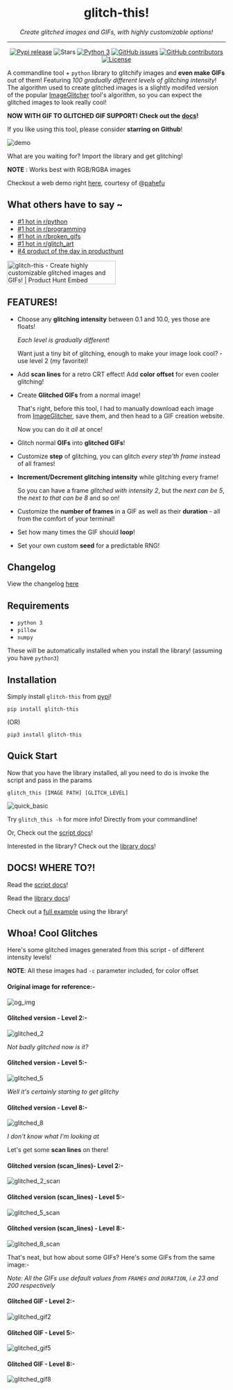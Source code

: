 <h1 align="center">glitch-this!</h1>
<p align="center"><i>Create glitched images and GIFs, with highly customizable options!</i></p>
<hr><p align="center">
  <a href="https://pypi.org/project/glitch-this"><img alt="Pypi release" src="https://img.shields.io/pypi/v/glitch-this?color=red&label=pypi%20release&logo=pypi&logoColor=blue" /></a>
  <img alt="Stars" src="https://img.shields.io/github/stars/TotallyNotChase/glitch-this.svg?label=Stars&style=flat" />
  <a href="http://www.python.org/download/"><img alt="Python 3" src="https://img.shields.io/badge/Python-3-yellow.svg"></a>
  <a href="https://github.com/TotallyNotChase/glitch-this/issues"><img alt="GitHub issues" src="https://img.shields.io/github/issues/TotallyNotChase/glitch-this.svg"/></a>
  <a href="https://github.com/TotallyNotChase/glitch-this/graphs/contributors"><img alt="GitHub contributors" src="https://img.shields.io/github/contributors/TotallyNotChase/glitch-this"></a>
  <a href="https://github.com/TotallyNotChase/glitch-this/blob/master/LICENSE"><img src="https://img.shields.io/github/license/TotallyNotChase/glitch-this.svg" alt="License"/></a>
</p>

A commandline tool + `python` library to glitchify images and **even make GIFs** out of them!
Featuring *100 gradually different levels of glitching intensity*! The algorithm used to create glitched images is a slightly modifed version of the popular [ImageGlitcher](https://www.airtightinteractive.com/demos/js/imageglitcher/) tool's algorithm, so you can expect the glitched images to look really cool!

**NOW WITH GIF TO GLITCHED GIF SUPPORT! Check out the [docs](https://github.com/TotallyNotChase/glitch-this/wiki/Home)!**

If you like using this tool, please consider **starring on Github**!

![demo](https://raw.githubusercontent.com/TotallyNotChase/glitch-this/master/example/glitched2.gif)

What are you waiting for? Import the library and get glitching!

**NOTE** : Works best with RGB/RGBA images

Checkout a web demo right [here](https://github.com/pahefu/web-glitch-this), courtesy of @[pahefu](https://github.com/pahefu)

## What others have to say ~
* [#1 hot in r/python](https://www.reddit.com/r/Python/comments/f7taiy/my_python_imagegif_glitching_library_is_now_on/)
* [#1 hot in r/programming](https://www.reddit.com/r/programming/comments/f7q2q3/i_made_a_commandline_script_to_make_glitched/)
* [#1 hot in r/broken_gifs](https://www.reddit.com/r/brokengifs/comments/f7pyqw/i_made_a_commandline_script_to_make_glitched_gifs/)
* [#1 hot in r/glitch_art](https://www.reddit.com/r/glitch_art/comments/f7q0hc/i_made_a_script_to_make_glitched_images_and_gifs/)
* [#4 product of the day in producthunt](https://www.producthunt.com/posts/glitch-this)

<a href="https://www.producthunt.com/posts/glitch-this?utm_source=badge-featured&utm_medium=badge&utm_souce=badge-glitch-this" target="_blank"><img src="https://api.producthunt.com/widgets/embed-image/v1/featured.svg?post_id=186201&theme=light" alt="glitch-this - Create highly customizable glitched images and GIFs! | Product Hunt Embed" style="width: 250px; height: 54px;" width="250" height="54" /></a>

## FEATURES!
* Choose any **glitching intensity** between 0.1 and 10.0, yes those are floats!

  *Each level is gradually different*!

  Want just a tiny bit of glitching, enough to make your image look cool? - use level 2 (my favorite)!
* Add **scan lines** for a retro CRT effect! Add **color offset** for even cooler glitching!
* Create **Glitched GIFs** from a normal image!

  That's right, before this tool, I had to manually download each image from [ImageGlitcher](https://www.airtightinteractive.com/demos/js/imageglitcher/), save them, and then head to a GIF creation website.

  Now you can do it *all* at once!
* Glitch normal **GIFs** into **glitched GIFs**!
* Customize **step** of glitching, you can glitch *every step'th frame* instead of all frames!
* **Increment/Decrement glitching intensity** while glitching every frame!

  So you can have a frame *glitched with intensity 2*, but the *next can be 5*, the *next to that can be 8* and so on!

* Customize the **number of frames** in a GIF as well as their **duration** - all from the comfort of your terminal!
* Set how many times the GIF should **loop**!
* Set your own custom **seed** for a predictable RNG!

## Changelog
View the changelog [here](https://github.com/TotallyNotChase/glitch-this/blob/master/CHANGELOG.md)

## Requirements
* `python 3`
* `pillow`
* `numpy`

These will be automatically installed when you install the library! (assuming you have `python3`)
## Installation

Simply install `glitch-this` from [pypi](https://pypi.org/project/glitch-this/)!

```
pip install glitch-this
```

(OR)

```
pip3 install glitch-this
```

## Quick Start

Now that you have the library installed, all you need to do is invoke the script and pass in the params

`glitch_this [IMAGE PATH] [GLITCH_LEVEL]`

![quick_basic](https://raw.githubusercontent.com/TotallyNotChase/glitch-this/master/example/basic_command.gif)

Try `glitch_this -h` for more info! Directly from your commandline!

Or, Check out the [script docs](https://github.com/TotallyNotChase/glitch-this/wiki/Documentation:-The-commandline-script)!

Interested in the library? Check out the [library docs](https://github.com/TotallyNotChase/glitch-this/wiki/Documentation:-The-glitch-this-library)!

## DOCS! WHERE TO?!

Read the [script docs](https://github.com/TotallyNotChase/glitch-this/wiki/Documentation:-The-commandline-script)!

Read the [library docs](https://github.com/TotallyNotChase/glitch-this/wiki/Documentation:-The-glitch-this-library)!

Check out a [full example](https://github.com/TotallyNotChase/glitch-this/blob/master/test_script.py) using the library!

## Whoa! Cool Glitches
Here's some glitched images generated from this script - of different intensity levels!

**NOTE**: All these images had `-c` parameter included, for color offset

#### Original image for reference:-

![og_img](https://raw.githubusercontent.com/TotallyNotChase/glitch-this/master/example/source.png)

#### Glitched version - Level 2:-

![glitched_2](https://raw.githubusercontent.com/TotallyNotChase/glitch-this/master/example/glitched2.png)

*Not badly glitched now is it?*

#### Glitched version - Level 5:-

![glitched_5](https://raw.githubusercontent.com/TotallyNotChase/glitch-this/master/example/glitched5.png)

*Well it's certainly starting to get glitchy*

#### Glitched version - Level 8:-

![glitched_8](https://raw.githubusercontent.com/TotallyNotChase/glitch-this/master/example/glitched8.png)

*I don't know what I'm looking at*

Let's get some **scan lines** on there!

#### Glitched version (scan_lines)- Level 2:-

![glitched_2_scan](https://raw.githubusercontent.com/TotallyNotChase/glitch-this/master/example/glitched2scan.png)

#### Glitched version (scan_lines) - Level 5:-

![glitched_5_scan](https://raw.githubusercontent.com/TotallyNotChase/glitch-this/master/example/glitched5scan.png)

#### Glitched version (scan_lines) - Level 8:-

![glitched_8_scan](https://raw.githubusercontent.com/TotallyNotChase/glitch-this/master/example/glitched8scan.png)

That's neat, but how about some GIFs? Here's some GIFs from the same image:-

*Note: All the GIFs use default values from `FRAMES` and `DURATION`, i.e 23 and 200 respectively*

#### Glitched GIF - Level 2:-

![glitched_gif2](https://raw.githubusercontent.com/TotallyNotChase/glitch-this/master/example/glitched2.gif)

#### Glitched GIF - Level 5:-

![glitched_gif5](https://raw.githubusercontent.com/TotallyNotChase/glitch-this/master/example/glitched5.gif)

#### Glitched GIF - Level 8:-

![glitched_gif8](https://raw.githubusercontent.com/TotallyNotChase/glitch-this/master/example/glitched8.gif)
